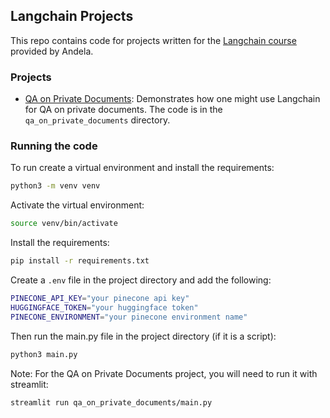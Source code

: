 ## Langchain Projects

This repo contains code for projects written for the [Langchain course](https://www.udemy.com/course/master-langchain-pinecone-openai-build-llm-applications/)
provided by Andela.

### Projects

- [QA on Private Documents](qa_on_private_documents): Demonstrates how one might use Langchain for QA
    on private documents. The code is in the `qa_on_private_documents` directory.


### Running the code

To run create a virtual environment and install the requirements:

```bash
python3 -m venv venv
```

Activate the virtual environment:

```bash
source venv/bin/activate
```

Install the requirements:

```bash
pip install -r requirements.txt
```

Create a `.env` file in the project directory and add the following:

```bash
PINECONE_API_KEY="your pinecone api key"
HUGGINGFACE_TOKEN="your huggingface token"
PINECONE_ENVIRONMENT="your pinecone environment name"
```

Then run the main.py file in the project directory (if it is a script):

```bash
python3 main.py
```

Note: For the QA on Private Documents project, you will need to run it with
streamlit:

```bash
streamlit run qa_on_private_documents/main.py
```